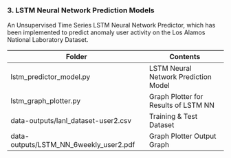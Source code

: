 
### 3. LSTM Neural Network Prediction Models
An Unsupervised Time Series LSTM Neural Network Predictor, which has been implemented to predict anomaly user activity on the Los Alamos National Laboratory Dataset.

| Folder                    | Contents                             |
|---------------------------|--------------------------------------|
| lstm_predictor_model.py   | LSTM Neural Network Prediction Model |
| lstm_graph_plotter.py     | Graph Plotter for Results of LSTM NN |
| data-outputs/lanl_dataset-user2.csv    | Training & Test Dataset              |
| data-outputs/LSTM_NN_6weekly_user2.pdf | Graph Plotter Output Graph           |
